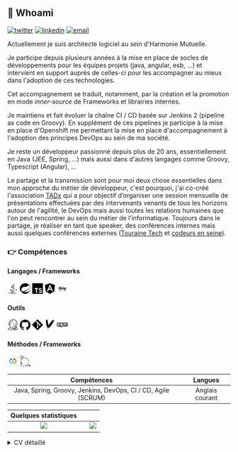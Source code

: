 ## :man: Whoami 
[![twitter](https://img.shields.io/badge/twitter--lightgrey?style=social&logo=twitter)](https://twitter.com/wildagsx)
[![linkedin](https://img.shields.io/badge/linkedin--lightgrey?style=social&logo=linkedin)](https://www.linkedin.com/in/philippartstephane/)
[![email](https://img.shields.io/badge/email--lightgrey?style=social&logo=gmail)](mailto:s.philippart@gmail.com)

Actuellement je suis architecte logiciel au sein d'Harmonie Mutuelle.

Je participe depuis plusieurs années à la mise en place de socles de développements pour les équipes projets (java, angular, esb, ...) et intervient en support auprès de celles-ci pour les accompagner au mieux dans l'adoption de ces technologies.

Cet accompagnement se traduit, notamment, par la création et la promotion en mode *inner-source* de Frameworks et librairies internes.

Je maintiens et fait évoluer la chaîne CI / CD basée sur Jenkins 2 (pipeline as code en Groovy). 
En supplément de ces pipelines je participe à la mise en place d'Openshift me permettant la mise en place d'accompagnement à l'adoption des principes DevOps au sein de ma société.

Je reste un développeur passionné depuis plus de 20 ans, essentiellement en Java (JEE, Spring, ...) mais aussi dans d'autres langages comme Groovy, Typescript (Angular), ...

Le partage et la transmission sont pour moi deux chose essentielles dans mon approche du métier de développeur, c'est pourquoi, j'ai co-créé l'association [TADx](https://www.tadx.fr) qui a pour objectif d’organiser une session mensuelle de présentations effectuées par des intervenants venants de tous les horizons autour de l'agilité, le DevOps mais aussi toutes les relations humaines que l'on peut rencontrer au sein du métier de l’informatique. 
Toujours dans le partage, je réaliser en tant que speaker, des conférences internes mais aussi quelques conférences externes ([Touraine Tech](https://touraine.tech/) et [codeurs en seine](https://touraine.tech/)).

### :point_right: Compétences
#### Langages / Frameworks
<img height="24" width="24" src="./assets/images/java.svg" alt="java" title="Java"/>
<img height="24" width="24" src="./assets/images/spring.svg" alt="spring" title="Spring"/> 
<img height="24" width="24" src="./assets/images/typescript.svg" alt ="typescript" title="Typescript"/> 
<img height="24" width="24" src="./assets/images/angular.svg" alt ="angular" title="Angular"/>
<img height="24" width="24" src="./assets/images/groovy.svg" alt ="groovy" title="Groovy"/>

#### Outils
<img height="24" width="24" src="./assets/images/jenkins.svg" alt ="Jenkins" title="Jenkins"/> 
<img height="24" width="24" src="./assets/images/github.svg" alt ="GitHub" title="GitHub"/> 
<img height="24" width="24" src="./assets/images/git.svg" alt ="Git" title="Git"/> 
<img height="24" width="24" src="./assets/images/maven.svg" alt ="Maven" title="Maven"/> 
<img height="24" width="24" src="./assets/images/npm.svg" alt ="Npm" title="Npm"/> 

#### Méthodes / Frameworks
<img height="24" width="24" src="./assets/images/devops.png" alt ="DevOps" title="DevOps"/> 
<img height="24" width="24" src="./assets/images/scrum.png" alt ="Scrum" title="Scrum"/> 

| Compétences | | Langues|
| :---: |:---:| :---:|
| Java, Spring, Groovy, Jenkins, DevOps, CI / CD, Agile (SCRUM) | | Anglais courant |





| Quelques statistiques | | |
| :---: |:---:| :---:|
| ![](https://github-readme-stats.vercel.app/api/top-langs/?username=philippart-s&theme=radical&hide_langs_below=8)     |  | ![](https://github-readme-stats.vercel.app/api?username=philippart-s&show_icons=true&theme=radical&count_private=true) |

<details>
    <summary>
        CV détaillé
    </summary>

## EXPERIENCE PROFESSIONNELLE
### 2008 – Aujourd'hui | Architecte Logiciel et DevOps | Harmonie-Mutuelle
Conception et réalisation de plateformes de développements JEE, Angular, Business Works (ESB) et SpringBoot (ainsi que SpringBatch) pour les développements d'applications intranet et Internet. Développement de Frameworks internes (SpringBoot & Angular).Conception et réalisation de la plateforme d'intégration continue basée sur Jenkins 2 (notamment avec les pipelines), Sonarqube et GitHub. 

Conception d'architectures applicatives (SOA) sur les différents projets de développements ou d'intégration de progiciels.

Mise en place d'Openshift pour conteneuriser les applications déployées en production (partie CI / CD et conteneurisation des développements).
Accompagnement de la production et des équipes projets dans la mise en place d'approche DevOps.

### 2006 – 2008 | Ingénieur logiciel Java / JEE | Apside TOP
Expert JEE en prestation chez Coface Services pour mise en place d'applications Web et montée en compétence des personnels internes. Rôle de tech lead au sein des équipes.

### 2004 – 2006 | Chef de projet technique | Delta Informatique
Mise en place de sites web (secteur banque et assurances) en JEE (déployés sur Weblogic)comme développeur expert puis chef de projets techniques (spécifications techniques,développement et mise en place chez les clients) sur les mêmes technologies.

### 2002 – 2004 | Ingénieur Java / JEE | Prima Solutions
Développement de front end et back end dans le secteur assurance et pour le site assurland.com. Accompagnement clientèle pour le déploiement de solutions JEE / Weblogic.

## FORMATION
### 1999 – Ingénieur en Informatique – Polytech Tours
Ecole d’ingénieur en informatique (développement).
### 1996 – DUT Informatique – Université d’Orléans - Tours
Diplôme d’informatique de gestion.
### 1993 – BAC D – Lycée Claude de France à Romorantin
Filière générale option biologie.

### LOISIRS
Badminton, Running, Cinéma, Concerts
</details>